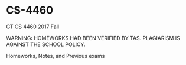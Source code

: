 # CS-4460
GT CS 4460 2017 Fall

WARNING: HOMEWORKS HAD BEEN VERIFIED BY TAS. PLAGIARISM IS AGAINST THE SCHOOL POLICY.

Homeworks, Notes, and Previous exams
